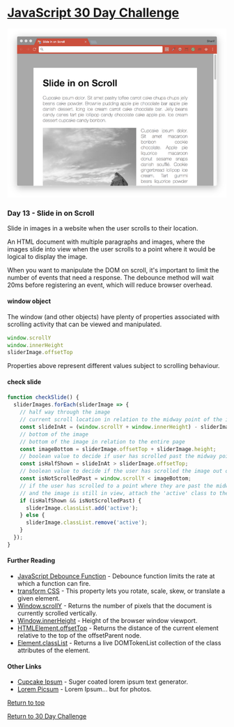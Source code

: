 # [JavaScript 30 Day Challenge](https://javascript30.com/)
![JavaScript30](./day13SlideScroll.png)

### Day 13 - Slide in on Scroll
Slide in images in a website when the user scrolls to their location.

An HTML document with multiple paragraphs and images, where the images slide into view when the user scrolls to a point where it would be logical to display the image.

When you want to manipulate the DOM on scroll, it's important to limit the number of events that need a response.
The debounce method will wait 20ms before registering an event, which will reduce browser overhead.

#### window object
The window (and other objects) have plenty of properties associated with scrolling activity that can be viewed and manipulated.
```js
window.scrollY
window.innerHeight
sliderImage.offsetTop
```
Properties above represent different values subject to scrolling behaviour.

#### check slide
```js
function checkSlide() {
  sliderImages.forEach(sliderImage => {
    // half way through the image
    // current scroll location in relation to the midway point of the image
    const slideInAt = (window.scrollY + window.innerHeight) - sliderImage.height / 2;
    // bottom of the image
    // bottom of the image in relation to the entire page
    const imageBottom = sliderImage.offsetTop + sliderImage.height;
    // boolean value to decide if user has scrolled past the midway point of an image
    const isHalfShown = slideInAt > sliderImage.offsetTop;
    // boolean value to decide if the user has scrolled the image out of view
    const isNotScrolledPast = window.scrollY < imageBottom;
    // if the user has scrolled to a point where they are past the midway point of an image
    // and the image is still in view, attach the 'active' class to the image, otherwise remove it
    if (isHalfShown && isNotScrolledPast) {
      sliderImage.classList.add('active');
    } else {
      sliderImage.classList.remove('active');
    }
  });
}
```

#### Further Reading
- [JavaScript Debounce Function](https://davidwalsh.name/javascript-debounce-function) - Debounce function limits the rate at which a function can fire.
- [transform CSS](https://developer.mozilla.org/en-US/docs/Web/CSS/transform) - This property lets you rotate, scale, skew, or translate a given element.
- [Window.scrollY](https://developer.mozilla.org/en-US/docs/Web/API/Window/scrollY) - Returns the number of pixels that the document is currently scrolled vertically.
- [Window.innerHeight](https://developer.mozilla.org/en-US/docs/Web/API/Window/innerHeight) - Height of the browser window viewport.
- [HTMLElement.offsetTop](https://developer.mozilla.org/en-US/docs/Web/API/HTMLElement/offsetTop) - Returns the distance of the current element relative to the top of the offsetParent node.
- [Element.classList](https://developer.mozilla.org/en-US/docs/Web/API/Element/classList) - Returns a live DOMTokenList collection of the class attributes of the element.

#### Other Links
- [Cupcake Ipsum](http://www.cupcakeipsum.com/#) - Suger coated lorem ipsum text generator.
- [Lorem Picsum](https://picsum.photos/) - Lorem Ipsum... but for photos.

[Return to top](#javascript-30-day-challenge)

[Return to 30 Day Challenge](../../README.md)
